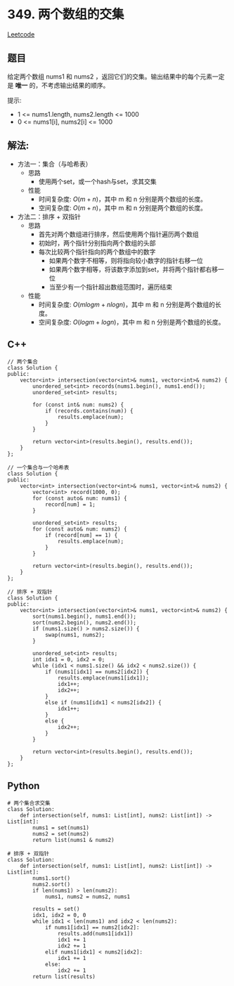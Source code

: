 # 349. 两个数组的交集
[Leetcode](https://leetcode-cn.com/problems/intersection-of-two-arrays/)

## 题目
给定两个数组 nums1 和 nums2 ，返回它们的交集。输出结果中的每个元素一定是 **唯一** 的，不考虑输出结果的顺序。

提示:  
* 1 <= nums1.length, nums2.length <= 1000
* 0 <= nums1[i], nums2[i] <= 1000

## 解法:  
* 方法一：集合（与哈希表）
    * 思路
        * 使用两个set，或一个hash与set，求其交集
    * 性能
        * 时间复杂度: $O(m+n)$，其中 m 和 n 分别是两个数组的长度。   
        * 空间复杂度: $O(m+n)$，其中 m 和 n 分别是两个数组的长度。
* 方法二：排序 + 双指针
    * 思路
        * 首先对两个数组进行排序，然后使用两个指针遍历两个数组
        * 初始时，两个指针分别指向两个数组的头部
        * 每次比较两个指针指向的两个数组中的数字
            * 如果两个数字不相等，则将指向较小数字的指针右移一位
            * 如果两个数字相等，将该数字添加到set，并将两个指针都右移一位
            * 当至少有一个指针超出数组范围时，遍历结束
    * 性能
        * 时间复杂度: $O(mlogm+nlogn)$，其中 m 和 n 分别是两个数组的长度。
        * 空间复杂度: $O(logm+logn)$，其中 m 和 n 分别是两个数组的长度。


## C++
```
// 两个集合
class Solution {
public:
    vector<int> intersection(vector<int>& nums1, vector<int>& nums2) {
        unordered_set<int> records(nums1.begin(), nums1.end());
        unordered_set<int> results;

        for (const int& num: nums2) {
            if (records.contains(num)) {
                results.emplace(num);
            }
        }

        return vector<int>(results.begin(), results.end());
    }
};
```

```
// 一个集合与一个哈希表
class Solution {
public:
    vector<int> intersection(vector<int>& nums1, vector<int>& nums2) {
        vector<int> record(1000, 0);
        for (const auto& num: nums1) {
            record[num] = 1;
        }

        unordered_set<int> results;
        for (const auto& num: nums2) {
            if (record[num] == 1) {
                results.emplace(num);
            }
        }

        return vector<int>(results.begin(), results.end());
    }
};
```

```
// 排序 + 双指针
class Solution {
public:
    vector<int> intersection(vector<int>& nums1, vector<int>& nums2) {
        sort(nums1.begin(), nums1.end());
        sort(nums2.begin(), nums2.end());
        if (nums1.size() > nums2.size()) {
            swap(nums1, nums2);
        }

        unordered_set<int> results;
        int idx1 = 0, idx2 = 0;
        while (idx1 < nums1.size() && idx2 < nums2.size()) {
            if (nums1[idx1] == nums2[idx2]) {
                results.emplace(nums1[idx1]);
                idx1++;
                idx2++;
            }
            else if (nums1[idx1] < nums2[idx2]) {
                idx1++;
            }
            else {
                idx2++;
            }
        }

        return vector<int>(results.begin(), results.end());
    }
};
```

## Python
```
# 两个集合求交集
class Solution:
    def intersection(self, nums1: List[int], nums2: List[int]) -> List[int]:
        nums1 = set(nums1)
        nums2 = set(nums2)
        return list(nums1 & nums2)
```

```
# 排序 + 双指针
class Solution:
    def intersection(self, nums1: List[int], nums2: List[int]) -> List[int]:
        nums1.sort()
        nums2.sort()
        if len(nums1) > len(nums2):
            nums1, nums2 = nums2, nums1
        
        results = set()
        idx1, idx2 = 0, 0
        while idx1 < len(nums1) and idx2 < len(nums2):
            if nums1[idx1] == nums2[idx2]:
                results.add(nums1[idx1])
                idx1 += 1
                idx2 += 1
            elif nums1[idx1] < nums2[idx2]:
                idx1 += 1
            else:
                idx2 += 1
        return list(results)
```
